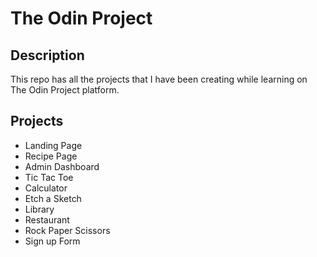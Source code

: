 # The Odin Project

## Description
<p>This repo has all the projects that I have been creating while learning on The Odin Project platform.</p>

## Projects
- Landing Page
- Recipe Page
- Admin Dashboard
- Tic Tac Toe
- Calculator
- Etch a Sketch
- Library
- Restaurant
- Rock Paper Scissors
- Sign up Form
